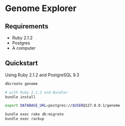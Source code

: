 # Genome Explorer

## Requirements

- Ruby 2.1.2
- Postgres
- A computer

## Quickstart

Using Ruby 2.1.2 and PostgreSQL 9.3

```sh
dbcreate genome

# with Ruby 2.1.2 and Bundler
bundle install

export DATABASE_URL=postgres://$USER@127.0.0.1/genome

bundle exec rake db:migrate
bundle exec rackup
```
